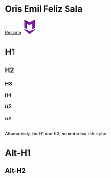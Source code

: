 Oris Emil Feliz Sala
======
[Resume](https://github.com/FeliZorIs/felizoris.github.io/blob/main/OrisFeliz_Resume_Industry.pdf)
![alt text](https://github.com/adam-p/markdown-here/raw/master/src/common/images/icon48.png "Logo Title Text 1")
# H1
## H2
### H3
#### H4
##### H5
###### H6

Alternatively, for H1 and H2, an underline-ish style:

Alt-H1
======

Alt-H2
------
